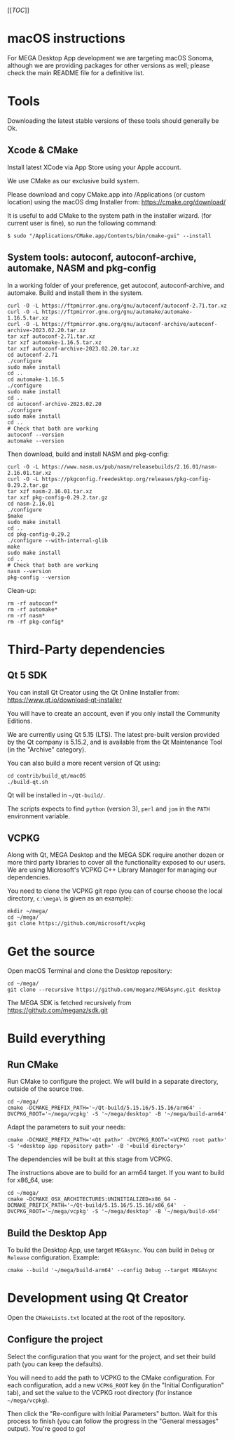 [[_TOC_]]

# macOS instructions

For MEGA Desktop App development we are targeting macOS Sonoma, although we are providing
packages for other versions as well; please check the main README file for a definitive
list.

# Tools

Downloading the latest stable versions of these tools should generally be Ok.

## Xcode & CMake

Install latest XCode via App Store using your Apple account.

We use CMake as our exclusive build system.

Please download and copy CMake.app into /Applications (or custom location) using the macOS
dmg Installer from:
https://cmake.org/download/

It is useful to add CMake to the system path in the installer wizard. (for current user is
fine), so run the following command:
```
$ sudo "/Applications/CMake.app/Contents/bin/cmake-gui" --install
```

## System tools: autoconf, autoconf-archive, automake, NASM and pkg-config
In a working folder of your preference, get autoconf, autoconf-archive, and automake. Build and install them in the system.
```
curl -O -L https://ftpmirror.gnu.org/gnu/autoconf/autoconf-2.71.tar.xz
curl -O -L https://ftpmirror.gnu.org/gnu/automake/automake-1.16.5.tar.xz
curl -O -L https://ftpmirror.gnu.org/gnu/autoconf-archive/autoconf-archive-2023.02.20.tar.xz
tar xzf autoconf-2.71.tar.xz
tar xzf automake-1.16.5.tar.xz
tar xzf autoconf-archive-2023.02.20.tar.xz
cd autoconf-2.71
./configure
sudo make install
cd ..
cd automake-1.16.5
./configure
sudo make install
cd ..
cd autoconf-archive-2023.02.20
./configure
sudo make install
cd ..
# Check that both are working
autoconf --version
automake --version
```

Then download, build and install NASM and pkg-config:
```
curl -O -L https://www.nasm.us/pub/nasm/releasebuilds/2.16.01/nasm-2.16.01.tar.xz
curl -O -L https://pkgconfig.freedesktop.org/releases/pkg-config-0.29.2.tar.gz
tar xzf nasm-2.16.01.tar.xz
tar xzf pkg-config-0.29.2.tar.gz
cd nasm-2.16.01
./configure
$make
sudo make install
cd ..
cd pkg-config-0.29.2
./configure --with-internal-glib
make
sudo make install
cd ..
# Check that both are working
nasm --version
pkg-config --version
```

Clean-up:
```
rm -rf autoconf*
rm -rf automake*
rm -rf nasm*
rm -rf pkg-config*
```

# Third-Party dependencies

## Qt 5 SDK

You can install Qt Creator using the Qt Online Installer from:
https://www.qt.io/download-qt-installer

You will have to create an account, even if you only install the Community Editions.

We are currently using Qt 5.15 (LTS). The latest pre-built version provided by the Qt company is 5.15.2,
and is available from the Qt Maintenance Tool (in the "Archive" category).

You can also build a more recent version of Qt using:
```
cd contrib/build_qt/macOS
./build-qt.sh
```
Qt will be installed in `~/Qt-build/`.

The scripts expects to find `python` (version 3), `perl` and `jom` in the `PATH` environment variable.

## VCPKG

Along with Qt, MEGA Desktop and the MEGA SDK require another dozen or more
third party libraries to cover all the functionality exposed to our users. We are
using Microsoft's VCPKG C++ Library Manager for managing our dependencies.

You need to clone the VCPKG git repo (you can of course choose the local directory, `c:\mega\` is given as an example):
```
mkdir ~/mega/
cd ~/mega/
git clone https://github.com/microsoft/vcpkg
```

# Get the source

Open macOS Terminal and clone the Desktop repository:
```
cd ~/mega/
git clone --recursive https://github.com/meganz/MEGAsync.git desktop
```

The MEGA SDK is fetched recursively from https://github.com/meganz/sdk.git

# Build everything

## Run CMake
Run CMake to configure the project. We will build in a separate directory, outside of the source tree.
```
cd ~/mega/
cmake -DCMAKE_PREFIX_PATH='~/Qt-build/5.15.16/5.15.16/arm64' -DVCPKG_ROOT='~/mega/vcpkg' -S '~/mega/desktop' -B '~/mega/build-arm64'
```
Adapt the parameters to suit your needs:
```
cmake -DCMAKE_PREFIX_PATH='<Qt path>' -DVCPKG_ROOT='<VCPKG root path>' -S '<desktop app repository path>' -B '<build directory>'
```

The dependencies will be built at this stage from VCPKG.

The instructions above are to build for an arm64 target. If you want to build for x86_64, use:
```
cd ~/mega/
cmake -DCMAKE_OSX_ARCHITECTURES:UNINITIALIZED=x86_64 -DCMAKE_PREFIX_PATH='~/Qt-build/5.15.16/5.15.16/x86_64'  -DVCPKG_ROOT='~/mega/vcpkg' -S '~/mega/desktop' -B '~/mega/build-x64'
```

## Build the Desktop App
To build the Desktop App, use target `MEGAsync`.
You can build in `Debug` or `Release` configuration.
Example:
```
cmake --build '~/mega/build-arm64' --config Debug --target MEGAsync
```

# Development using Qt Creator
Open the `CMakeLists.txt` located at the root of the repository.

## Configure the project
Select the configuration that you want for the project, and set their build path (you can keep the defaults).

You will need to add the path to VCPKG to the CMake configuration. For each configuration, add a new `VCPKG_ROOT` key (in the "Initial Configuration" tab), and set the value to the VCPKG root directory (for instance `~/mega/vcpkg`).

Then click the "Re-configure with Initial Parameters" button. Wait for this process to finish (you can follow the progress in the "General messages" output).
You're good to go!